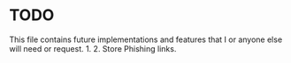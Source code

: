# TODO

This file contains future implementations and features that I or anyone else will need or request.
1.
2. Store Phishing links.

